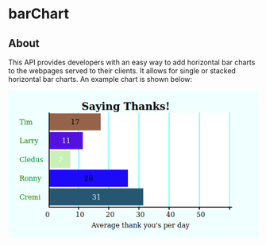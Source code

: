 # barChart
## About
This API provides developers with an easy way to add horizontal bar charts to the webpages served to their clients. It allows for single or stacked horizontal bar charts. An example chart is shown below:

![Bar chart Example Iamge](/barExample.png)
